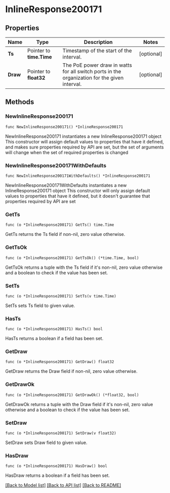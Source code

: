 # InlineResponse200171

## Properties

Name | Type | Description | Notes
------------ | ------------- | ------------- | -------------
**Ts** | Pointer to **time.Time** | Timestamp of the start of the interval. | [optional] 
**Draw** | Pointer to **float32** | The PoE power draw in watts for all switch ports in the organization for the given interval. | [optional] 

## Methods

### NewInlineResponse200171

`func NewInlineResponse200171() *InlineResponse200171`

NewInlineResponse200171 instantiates a new InlineResponse200171 object
This constructor will assign default values to properties that have it defined,
and makes sure properties required by API are set, but the set of arguments
will change when the set of required properties is changed

### NewInlineResponse200171WithDefaults

`func NewInlineResponse200171WithDefaults() *InlineResponse200171`

NewInlineResponse200171WithDefaults instantiates a new InlineResponse200171 object
This constructor will only assign default values to properties that have it defined,
but it doesn't guarantee that properties required by API are set

### GetTs

`func (o *InlineResponse200171) GetTs() time.Time`

GetTs returns the Ts field if non-nil, zero value otherwise.

### GetTsOk

`func (o *InlineResponse200171) GetTsOk() (*time.Time, bool)`

GetTsOk returns a tuple with the Ts field if it's non-nil, zero value otherwise
and a boolean to check if the value has been set.

### SetTs

`func (o *InlineResponse200171) SetTs(v time.Time)`

SetTs sets Ts field to given value.

### HasTs

`func (o *InlineResponse200171) HasTs() bool`

HasTs returns a boolean if a field has been set.

### GetDraw

`func (o *InlineResponse200171) GetDraw() float32`

GetDraw returns the Draw field if non-nil, zero value otherwise.

### GetDrawOk

`func (o *InlineResponse200171) GetDrawOk() (*float32, bool)`

GetDrawOk returns a tuple with the Draw field if it's non-nil, zero value otherwise
and a boolean to check if the value has been set.

### SetDraw

`func (o *InlineResponse200171) SetDraw(v float32)`

SetDraw sets Draw field to given value.

### HasDraw

`func (o *InlineResponse200171) HasDraw() bool`

HasDraw returns a boolean if a field has been set.


[[Back to Model list]](../README.md#documentation-for-models) [[Back to API list]](../README.md#documentation-for-api-endpoints) [[Back to README]](../README.md)


